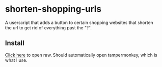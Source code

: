 # shorten-shopping-urls
A userscript that adds a button to certain shopping websites that shorten the url to get rid of everything past the "?".

## Install
[Click here](https://github.com/katzerax/shorten-shopping-urls/raw/main/shorten-shopping-urls.user.js) to open raw. Should automatically open tampermonkey, which is what I use.
